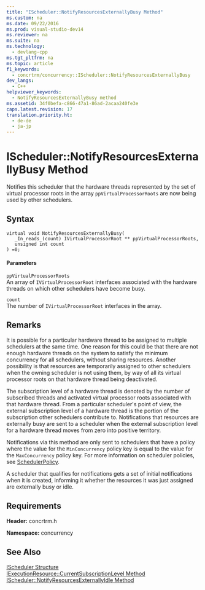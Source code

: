```yaml
---
title: "IScheduler::NotifyResourcesExternallyBusy Method"
ms.custom: na
ms.date: 09/22/2016
ms.prod: visual-studio-dev14
ms.reviewer: na
ms.suite: na
ms.technology: 
  - devlang-cpp
ms.tgt_pltfrm: na
ms.topic: article
f1_keywords: 
  - concrtrm/concurrency::IScheduler::NotifyResourcesExternallyBusy
dev_langs: 
  - C++
helpviewer_keywords: 
  - NotifyResourcesExternallyBusy method
ms.assetid: 34f0befa-c866-47a1-86ad-2acaa240fe3e
caps.latest.revision: 17
translation.priority.ht: 
  - de-de
  - ja-jp
---
```

# IScheduler::NotifyResourcesExternallyBusy Method
Notifies this scheduler that the hardware threads represented by the set of virtual processor roots in the array `ppVirtualProcessorRoots` are now being used by other schedulers.  
  
## Syntax  
  
```  
virtual void NotifyResourcesExternallyBusy(  
   _In_reads_(count) IVirtualProcessorRoot ** ppVirtualProcessorRoots,  
   unsigned int count  
) =0;  
```  
  
#### Parameters  
 `ppVirtualProcessorRoots`  
 An array of `IVirtualProcessorRoot` interfaces associated with the hardware threads on which other schedulers have become busy.  
  
 `count`  
 The number of `IVirtualProcessorRoot` interfaces in the array.  
  
## Remarks  
 It is possible for a particular hardware thread to be assigned to multiple schedulers at the same time. One reason for this could be that there are not enough hardware threads on the system to satisfy the minimum concurrency for all schedulers, without sharing resources. Another possibility is that resources are temporarily assigned to other schedulers when the owning scheduler is not using them, by way of all its virtual processor roots on that hardware thread being deactivated.  
  
 The subscription level of a hardware thread is denoted by the number of subscribed threads and activated virtual processor roots associated with that hardware thread. From a particular scheduler's point of view, the external subscription level of a hardware thread is the portion of the subscription other schedulers contribute to. Notifications that resources are externally busy are sent to a scheduler when the external subscription level for a hardware thread moves from zero into positive territory.  
  
 Notifications via this method are only sent to schedulers that have a policy where the value for the `MinConcurrency` policy key is equal to the value for the `MaxConcurrency` policy key. For more information on scheduler policies, see [SchedulerPolicy](../vs140/schedulerpolicy-class.md).  
  
 A scheduler that qualifies for notifications gets a set of initial notifications when it is created, informing it whether the resources it was just assigned are externally busy or idle.  
  
## Requirements  
 **Header:** concrtrm.h  
  
 **Namespace:** concurrency  
  
## See Also  
 [IScheduler Structure](../vs140/ischeduler-structure.md)   
 [IExecutionResource::CurrentSubscriptionLevel Method](../vs140/iexecutionresource--currentsubscriptionlevel-method.md)   
 [IScheduler::NotifyResourcesExternallyIdle Method](../vs140/ischeduler--notifyresourcesexternallyidle-method.md)